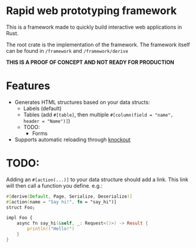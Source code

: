 # Rapid web prototyping framework

This is a framework made to quickly build interactive web applications in Rust.

The root crate is the implementation of the framework. The framework itself can be found in `/framework` and `/framework/derive`

**THIS IS A PROOF OF CONCEPT AND NOT READY FOR PRODUCTION**

# Features

- Generates HTML structures based on your data structs:
  - Labels (default)
  - Tables (add `#[table]`, then multiple `#[column(field = "name", header = "Name")]`)
  - TODO:
    - Forms
- Supports automatic reloading through [knockout](https://knockoutjs.com/)

# TODO:

Adding an `#[action(...)]` to your data structure should add a link. This link will then call a function you define. e.g.:

```rust
#[derive(Default, Page, Serialize, Deserialize)]
#[action(name = "Say hi!", fn = "say_hi")]
struct Foo;

impl Foo {
    async fn say_hi(&self, _: Request<()>) -> Result {
        println!("Hello!")
    }
}
```